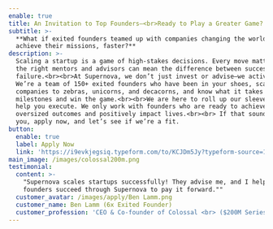 ```yaml
---
enable: true
title: An Invitation to Top Founders—<br>Ready to Play a Greater Game?
subtitle: >-
  **What if exited founders teamed up with companies changing the world to
  achieve their missions, faster?**
description: >-
  Scaling a startup is a game of high-stakes decisions. Every move matters, and
  the right mentors and advisors can mean the difference between success and
  failure.<br><br>At Supernova, we don’t just invest or advise—we activate.
  We’re a team of 150+ exited founders who have been in your shoes, scaled
  companies to zebras, unicorns, and decacorns, and know what it takes to hit
  milestones and win the game.<br><br>We are here to roll up our sleeves and
  help you execute. We only work with founders who are ready to achieve
  oversized outcomes and positively impact lives.<br><br> If that sounds like
  you, apply now, and let’s see if we’re a fit. 
button:
  enable: true
  label: Apply Now
  link: 'https://i9evkjegsiq.typeform.com/to/KCJDm5Jy?typeform-source=1supernova.com'
main_image: /images/colossal200m.png
testimonial:
  content: >-
    "Supernova scales startups successfully! They advise me, and I help other
    founders succeed through Supernova to pay it forward.""
  customer_avatar: /images/apply/Ben Lamm.png
  customer_name: Ben Lamm (6x Exited Founder)
  customer_profession: 'CEO & Co-founder of Colossal <br> ($200M Series C: $10B Valuation) '
---
```


